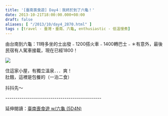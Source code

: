 ```yaml
---
title: '[臺南喪食遊] Day4：我終於到了六龜！'
date: 2013-10-21T18:00:00.000+08:00
draft: false
aliases: [ "/2013/10/day4_2870.html" ]
tags : [travel - 臺灣・臺南、六龜, enthusiastic - 低溫慢煮]
---
```


由台南到六龜：11時多坐的士出發﹣1200搭火車﹣1400轉巴士﹣＊有意外，最後民宿有人駕車接載，現在已經1800！  

![](/images/tainan4c.jpg)

住這家小屋，有獨立溫泉．．．爽！  
肚餓，這裡是包餐的（一泊二食）  
  
  
  
  
抖抖先～  
  
\-----------------------------------------------  
  
延伸閱讀：[臺南喪食遊 w/六龜 (5D4N)](https://hidie.net/tainan5d4n/)
